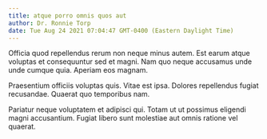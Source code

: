 ```yaml
---
title: atque porro omnis quos aut
author: Dr. Ronnie Torp
date: Tue Aug 24 2021 07:04:47 GMT-0400 (Eastern Daylight Time)
---
```

Officia quod repellendus rerum non neque minus autem. Est earum atque voluptas et consequuntur sed et magni. Nam quo neque accusamus unde unde cumque quia. Aperiam eos magnam.

 Praesentium officiis voluptas quis. Vitae est ipsa. Dolores repellendus fugiat recusandae. Quaerat quo temporibus nam.

 Pariatur neque voluptatem et adipisci qui. Totam ut ut possimus eligendi magni accusantium. Fugiat libero sunt molestiae aut omnis ratione vel quaerat.